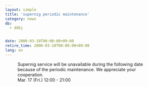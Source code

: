 ```yaml
---
layout: simple
title: 'supernig periodic maintenance'
category: news
db:
  - ddbj


date: 2000-03-10T00:00:00+09:00
retire_time: 2000-03-10T00:00:00+09:00
lang: en
---
```


<dd>Supernig service will be unavailable during the following date because of the periodic maintenance. We appreciate your cooperation.<br>
<dd>Mar. 17 (Fri.) 12:00 - 21:00</dd>
</dd>
